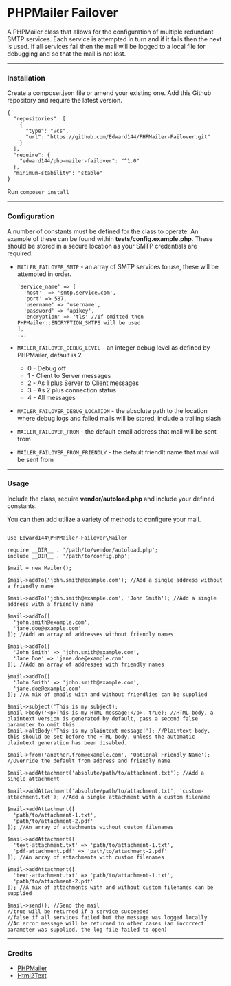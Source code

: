 # PHPMailer Failover

A PHPMailer class that allows for the configuration of multiple redundant SMTP services. Each service is attempted in turn and if it fails then the next is used. If all services fail then the mail will be logged to a local file for debugging and so that the mail is not lost. 

---

### Installation

Create a composer.json file or amend your existing one. Add this Github repository and require the latest version.

    {
      "repositories": [
        {
          "type": "vcs",
          "url": "https://github.com/Edward144/PHPMailer-Failover.git"
        }
      ],
      "require": {
        "edward144/php-mailer-failover": "^1.0"
      },
      "minimum-stability": "stable"
    }

Run `composer install`

---

### Configuration

A number of constants must be defined for the class to operate. An example of these can be found within **tests/config.example.php**. These should be stored in a secure location as your SMTP credentials are required.

* `MAILER_FAILOVER_SMTP` - an array of SMTP services to use, these will be attempted in order.

    ```
    'service_name' => [
      'host'  => 'smtp.service.com',
      'port' => 587,
      'username' => 'username',
      'password' => 'apikey',
      'encryption' => 'tls' //If omitted then PHPMailer::ENCRYPTION_SMTPS will be used
    ],
    ...
    ```
* `MAILER_FAILOVER_DEBUG_LEVEL` - an integer debug level as defined by PHPMailer, default is 2
  * 0 - Debug off
  * 1 - Client to Server messages
  * 2 - As 1 plus Server to Client messages
  * 3 - As 2 plus connection status
  * 4 - All messages
* `MAILER_FAILOVER_DEBUG_LOCATION` - the absolute path to the location where debug logs and failed mails will be stored, include a trailing slash
* `MAILER_FAILOVER_FROM` - the default email address that mail will be sent from
* `MAILER_FAILOVER_FROM_FRIENDLY` - the default friendlt name that mail will be sent from

---

### Usage

Include the class, require **vendor/autoload.php** and include your defined constants.

You can then add utilize a variety of methods to configure your mail.

```

Use Edward144\PHPMailer-Failover\Mailer

require __DIR__ . '/path/to/vendor/autoload.php';
include __DIR__ . '/path/to/config.php';

$mail = new Mailer();

$mail->addTo('john.smith@example.com'); //Add a single address without a friendly name

$mail->addTo('john.smith@example.com', 'John Smith'); //Add a single address with a friendly name

$mail->addTo([
  'john.smith@example.com',
  'jane.doe@example.com'
]); //Add an array of addresses without friendly names

$mail->addTo([
  'John Smith' => 'john.smith@example.com',
  'Jane Doe' => 'jane.doe@example.com'
]); //Add an array of addresses with friendly names

$mail->addTo([
  'John Smith' => 'john.smith@example.com',
  'jane.doe@example.com'
]); //A mix of emails with and without friendlies can be supplied

$mail->subject('This is my subject);
$mail->body('<p>This is my HTML message!</p>, true); //HTML body, a plaintext version is generated by default, pass a second false parameter to omit this
$mail->altBody('This is my plaintext message!'); //Plaintext body, this should be set before the HTML body, unless the automatic plaintext generation has been disabled.

$mail->from('another.from@example.com', 'Optional Friendly Name'); //Override the default from address and friendly name

$mail->addAttachment('absolute/path/to/attachment.txt'); //Add a single attachment

$mail->addAttachment('absolute/path/to/attachment.txt', 'custom-attachment.txt'); //Add a single attachment with a custom filename

$mail->addAttachment([
  'path/to/attachment-1.txt',
  'path/to/attachment-2.pdf'
]); //An array of attachments without custom filenames

$mail->addAttachment([
  'text-attachment.txt' => 'path/to/attachment-1.txt',
  'pdf-attachment.pdf' => 'path/to/attachment-2.pdf'
]); //An array of attachments with custom filenames

$mail->addAttachment([
  'text-attachment.txt' => 'path/to/attachment-1.txt',
  'path/to/attachment-2.pdf'
]); //A mix of attachments with and without custom filenames can be supplied

$mail->send(); //Send the mail
//true will be returned if a service succeeded
//false if all services failed but the message was logged locally
//An error message will be returned in other cases (an incorrect parameter was supplied, the log file failed to open)

```

---

### Credits

* [PHPMailer](https://packagist.org/packages/phpmailer/phpmailer)
* [Html2Text](https://packagist.org/packages/html2text/html2text)
